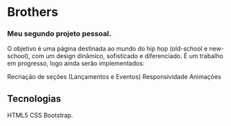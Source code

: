 # Brothers
### Meu segundo projeto pessoal.

O objetivo é uma página destinada ao mundo do hip hop (old-school e new-school), com um design dinâmico, sofisticado e diferenciado.
É um trabalho em progresso, logo ainda serão implementados:

Recriação de seções (Lançamentos e Eventos) 
Responsividade
Animações

## Tecnologias
HTML5
CSS
Bootstrap.
